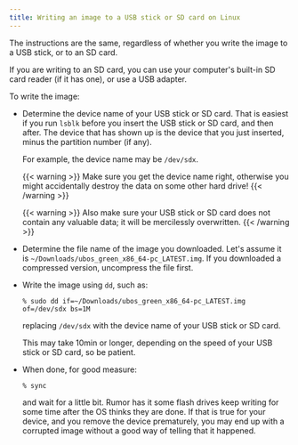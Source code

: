```yaml
---
title: Writing an image to a USB stick or SD card on Linux
---
```


The instructions are the same, regardless of whether you write the image to a
USB stick, or to an SD card.

If you are writing to an SD card, you can use your computer's built-in SD card
reader (if it has one), or use a USB adapter.

To write the image:

* Determine the device name of your USB stick or SD card. That is easiest if you
  run ``lsblk`` before you insert the USB stick or SD card, and then after. The
  device that has shown up is the device that you just inserted, minus the partition
  number (if any).

  For example, the device name may be ``/dev/sdx``.

  {{< warning >}}
  Make sure you get the device name right, otherwise you might accidentally
  destroy the data on some other hard drive!
  {{< /warning >}}

  {{< warning >}}
  Also make sure your USB stick or SD card does not contain any valuable data; it
  will be mercilessly overwritten.
  {{< /warning >}}

* Determine the file name of the image you downloaded. Let's assume it is
  ``~/Downloads/ubos_green_x86_64-pc_LATEST.img``. If you downloaded a compressed
  version, uncompress the file first.

* Write the image using ``dd``, such as:

  ```
  % sudo dd if=~/Downloads/ubos_green_x86_64-pc_LATEST.img of=/dev/sdx bs=1M
  ```

  replacing ``/dev/sdx`` with the device name of your USB stick or SD card.

  This may take 10min or longer, depending on the speed of your USB stick or
  SD card, so be patient.

* When done, for good measure:

  ```
  % sync
  ```

  and wait for a little bit. Rumor has it some flash drives keep writing for some
  time after the OS thinks they are done. If that is true for your device, and you
  remove the device prematurely, you may end up with a corrupted image without a good
  way of telling that it happened.
